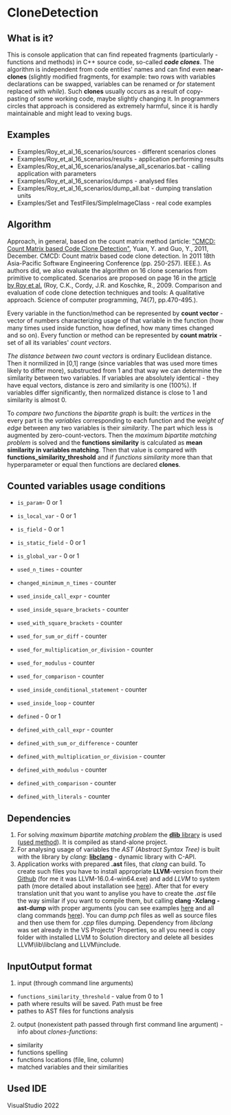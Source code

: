 # CloneDetection

## What is it?
This is console application that can find repeated fragments (particularly - functions and methods) in C++ source code, so-called **_code clones_**. The algorithm is independent from code entities' names and can find even **near-clones** (slightly modified fragments, for example: two rows with variables declarations can be swapped, variables can be renamed or *for* statement replaced with *while*). Such **clones** usually occurs as a result of copy-pasting of some working code, maybe slightly changing it. In programmers circles that approach is considered as extremely harmful, since it is hardly maintainable and might lead to vexing bugs. 

## Examples
- Examples/Roy_et_al_16_scenarios/sources - different scenarios clones
- Examples/Roy_et_al_16_scenarios/results - application performing results
- Examples/Roy_et_al_16_scenarios/analyse_all_scenarios.bat - calling application with parameters
- Examples/Roy_et_al_16_scenarios/dumps - analysed files
- Examples/Roy_et_al_16_scenarios/dump_all.bat - dumping translation units
- Examples/Set and TestFiles/SimpleImageClass - real code examples

## Algorithm
Approach, in general, based on the count matrix method (article: ["CMCD: Count Matrix based Code Clone Detection"](https://ieeexplore.ieee.org/abstract/document/6130694), Yuan, Y. and Guo, Y., 2011, December. CMCD: Count matrix based code clone detection. In 2011 18th Asia-Pacific Software Engineering Conference (pp. 250-257). IEEE.).
As authors did, we also evaluate the algorithm on 16 clone scenarios from primitive to complicated. Scenarios are proposed on page 16 in the [article by Roy et al.](https://www.sciencedirect.com/science/article/pii/S0167642309000367) (Roy, C.K., Cordy, J.R. and Koschke, R., 2009. Comparison and evaluation of code clone detection techniques and tools: A qualitative approach. Science of computer programming, 74(7), pp.470-495.).

Every variable in the function/method can be represented by **count vector** - vector of numbers characterizing usage of that variable in the function (how many times used inside function, how defined, how many times changed and so on). Every function or method can be represented by **count matrix** - set of all its variables' *count vectors*.

*The distance between two count vectors* is ordinary Euclidean distance. Then it normilized in \[0,1\] range (since variables that was used more times likely to differ more), substructed from 1 and that way we can determine the similarity between two variables. If variables are absolutely identical - they have equal vectors, distance is zero and similarity is one (100%). If variables differ significantly, then normalized distance is close to 1 and similarity is almost 0.

To *compare two functions* the *bipartite graph* is built: the *vertices* in the every part is the *variables* corresponding to each function and the *weight of edge* between any two variables is their *similarity*. The part which less is augmented by zero-count-vectors. Then the *maximum bipartite matching problem* is solved and the **functions similarity** is calculated as **mean similarity in variables matching**. Then that value is compared with **functions_similarity_threshold** and if *functions similarity* more than that hyperparameter or equal then functions are declared **clones**.

## Counted variables usage conditions
- `is_param`- 0 or 1
- `is_local_var` - 0 or 1
- `is_field` - 0 or 1
- `is_static_field` - 0 or 1
- `is_global_var` - 0 or 1

- `used_n_times` - counter
- `changed_minimum_n_times` - counter
- `used_inside_call_expr` - counter
- `used_inside_square_brackets` - counter
- `used_with_square_brackets` - counter

- `used_for_sum_or_diff` - counter
- `used_for_multiplication_or_division` - counter
- `used_for_modulus` - counter
- `used_for_comparison` - counter

- `used_inside_conditional_statement` - counter
- `used_inside_loop` - counter

- `defined` - 0 or 1
- `defined_with_call_expr` - counter
- `defined_with_sum_or_difference` - counter
- `defined_with_multiplication_or_division` - counter
- `defined_with_modulus` - counter
- `defined_with_comparison` - counter
- `defined_with_literals` - counter

## Dependencies
1. For solving *maximum bipartite matching problem* the [**dlib** library](http://dlib.net/) is used ([used method](http://dlib.net/dlib/optimization/max_cost_assignment_abstract.h.html#max_cost_assignment)). It is compiled as stand-alone project.
2. For analysing usage of variables the *AST (Abstract Syntax Tree)* is built with the library by *clang*: [**libclang**](https://clang.llvm.org/doxygen/group__CINDEX.html#ga51eb9b38c18743bf2d824c6230e61f93) - dynamic library with C-API.
3. Application works with prepared **.ast** files, that *clang* can build. 
To create such files you have to install appropriate **LLVM**-version from their [Github](https://github.com/llvm/llvm-project/releases/) (for me it was LLVM-16.0.4-win64.exe) and add *LLVM* to system path (more detailed about installation see [here](https://metanit.com/cpp/tutorial/1.8.php)). After that for every translation unit that you want to anylise you have to create the *.ast* file the way similar if you want to compile them, but calling **clang -Xclang -ast-dump** with proper arguments (you can see examples [here](https://bastian.rieck.me/blog/posts/2015/baby_steps_libclang_ast/) and all clang commands [here](https://clang.llvm.org/docs/ClangCommandLineReference.html)). You can dump *pch* files as well as source files and then use them for *.cpp* files dumping.
Dependency from *libclang* was set already in the VS Projects' Properties, so all you need is copy folder with installed LLVM to Solution directory and delete all besides LLVM\lib\libclang and LLVM\include.

## InputOutput format
1. input (through command line arguments) 
- `functions_similarity_threshold` - value from 0 to 1
- path where results will be saved. Path must be free
- pathes to AST files for functions analysis

2. output (nonexistent path passed through first command line argument) - info about *clones-functions*:
- similarity
- functions spelling
- functions locations (file, line, column)
- matched variables and their similarities

## Used IDE
VisualStudio 2022
